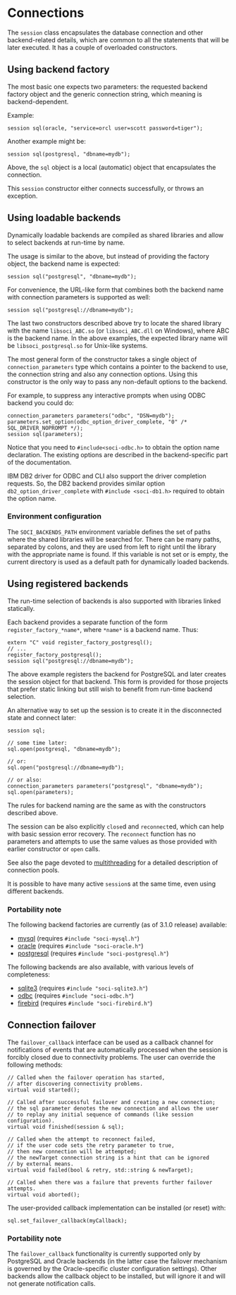 # Connections

The `session` class encapsulates the database connection and other backend-related details, which are common to all the statements that will be later executed. It has a couple of overloaded constructors.

## Using backend factory

The most basic one expects two parameters: the requested backend factory object and the generic connection string,
which meaning is backend-dependent.

Example:

    session sql(oracle, "service=orcl user=scott password=tiger");

Another example might be:

    session sql(postgresql, "dbname=mydb");

Above, the `sql` object is a local (automatic) object that encapsulates the connection.

This `session` constructor either connects successfully, or throws an exception.

## Using loadable backends

Dynamically loadable backends are compiled as shared libraries and allow to select backends at run-time by name.

The usage is similar to the above, but instead of providing the factory object, the backend name is expected:

    session sql("postgresql", "dbname=mydb");

For convenience, the URL-like form that combines both the backend name with connection parameters is supported as well:

    session sql("postgresql://dbname=mydb");

The last two constructors described above try to locate the shared library with the name `libsoci_ABC.so` (or `libsoci_ABC.dll` on Windows), where ABC is the backend name.
In the above examples, the expected library name will be `libsoci_postgresql.so` for Unix-like systems.

The most general form of the constructor takes a single object of `connection_parameters` type which contains a pointer to the backend to use, the connection string and also any connection options.
Using this constructor is the only way to pass any non-default options to the backend.

For example, to suppress any interactive prompts when using ODBC backend you could do:

    connection_parameters parameters("odbc", "DSN=mydb");
    parameters.set_option(odbc_option_driver_complete, "0" /* SQL_DRIVER_NOPROMPT */);
    session sql(parameters);

Notice that you need to `#include<soci-odbc.h>` to obtain the option name declaration.
The existing options are described in the backend-specific part of the documentation.

IBM DB2 driver for ODBC and CLI also support the driver completion requests.
So, the DB2 backend provides similar option `db2_option_driver_complete` with `#include <soci-db1.h>` required to obtain the option name.

### Environment configuration

The `SOCI_BACKENDS_PATH` environment variable defines the set of paths where the shared libraries will be searched for.
There can be many paths, separated by colons, and they are used from left to right until the library with the appropriate name is found. If this variable is not set or is empty, the current directory is used as a default path for dynamically loaded backends.

## Using registered backends

The run-time selection of backends is also supported with libraries linked statically.

Each backend provides a separate function of the form `register_factory_*name*`, where `*name*` is a backend name. Thus:

    extern "C" void register_factory_postgresql();
    // ...
    register_factory_postgresql();
    session sql("postgresql://dbname=mydb");

The above example registers the backend for PostgreSQL and later creates the session object for that backend.
This form is provided for those projects that prefer static linking but still wish to benefit from run-time backend selection.

An alternative way to set up the session is to create it in the disconnected state and connect later:

    session sql;

    // some time later:
    sql.open(postgresql, "dbname=mydb");

    // or:
    sql.open("postgresql://dbname=mydb");

    // or also:
    connection_parameters parameters("postgresql", "dbname=mydb");
    sql.open(parameters);

The rules for backend naming are the same as with the constructors described above.

The session can be also explicitly `close`d and `reconnect`ed, which can help with basic session error recovery.
The `reconnect` function has no parameters and attempts to use the same values as those provided with earlier constructor or `open` calls.

See also the page devoted to [multithreading](multithreading.html) for a detailed description of connection pools.

It is possible to have many active `session`s at the same time, even using different backends.

### Portability note

The following backend factories are currently (as of 3.1.0 release) available:

* [mysql](backends/mysql.html) (requires `#include "soci-mysql.h"`)
* [oracle](backends/oracle.html) (requires `#include "soci-oracle.h"`)
* [postgresql](backends/postgresql.html) (requires `#include "soci-postgresql.h"`)

The following backends are also available, with various levels of completeness:

* [sqlite3](backends/sqlite3.html) (requires `#include "soci-sqlite3.h"`)
* [odbc](backends/odbc.html) (requires `#include "soci-odbc.h"`)
* [firebird](backends/firebird.html) (requires `#include "soci-firebird.h"`)

## Connection failover

The `failover_callback` interface can be used as a callback channel for notifications of events that are automatically processed when the session is forcibly closed due to connectivity problems. The user can override the following methods:

    // Called when the failover operation has started,
    // after discovering connectivity problems.
    virtual void started();

    // Called after successful failover and creating a new connection;
    // the sql parameter denotes the new connection and allows the user
    // to replay any initial sequence of commands (like session configuration).
    virtual void finished(session & sql);

    // Called when the attempt to reconnect failed,
    // if the user code sets the retry parameter to true,
    // then new connection will be attempted;
    // the newTarget connection string is a hint that can be ignored
    // by external means.
    virtual void failed(bool & retry, std::string & newTarget);
    
    // Called when there was a failure that prevents further failover attempts.
    virtual void aborted();

The user-provided callback implementation can be installed (or reset) with:

    sql.set_failover_callback(myCallback);

### Portability note

The `failover_callback` functionality is currently supported only by PostgreSQL and Oracle backends (in the latter case the failover mechanism is governed by the Oracle-specific cluster configuration settings).
Other backends allow the callback object to be installed, but will ignore it and will not generate notification calls.
